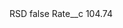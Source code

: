 <?xml version="1.0" encoding="UTF-8"?>
<CustomMetadata xmlns="http://soap.sforce.com/2006/04/metadata" xmlns:xsi="http://www.w3.org/2001/XMLSchema-instance" xmlns:xsd="http://www.w3.org/2001/XMLSchema">
    <label>RSD</label>
    <protected>false</protected>
    <values>
        <field>Rate__c</field>
        <value xsi:type="xsd:double">104.74</value>
    </values>
</CustomMetadata>
